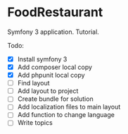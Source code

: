 # FoodRestaurant
Symfony 3 application. Tutorial.

Todo:

- [X] Install symfony 3
- [X] Add composer local copy
- [X] Add phpunit local copy
- [ ] Find layout
- [ ] Add layout to project
- [ ] Create bundle for solution
- [ ] Add localization files to main layout
- [ ] Add function to change language
- [ ] Write topics
